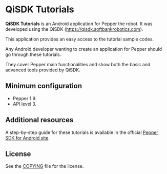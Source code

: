 # QiSDK Tutorials

**QiSDK Tutorials** is an Android application for Pepper the robot.
It was developed using the QiSDK (https://qisdk.softbankrobotics.com).

This application provides an easy access to the tutorial sample codes.

Any Android developer wanting to create an
application for Pepper should go through these tutorials.

They cover Pepper main functionalities and show both the basic and
advanced tools provided by QiSDK.

## Minimum configuration

* Pepper 1.9.
* API level 3.

## Additional resources

A step-by-step guide for these tutorials is available
in the official [Pepper SDK for Android site](https://qisdk.softbankrobotics.com).

## License

See the [COPYING](COPYING) file for the license.
